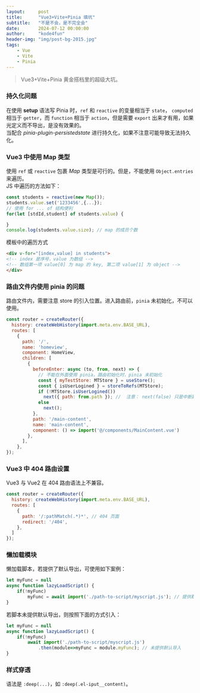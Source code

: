 ```yaml
---
layout:     post
title:      "Vue3+Vite+Pinia 填坑"
subtitle:   "不是不会，是不完全会"
date:       2024-07-12 00:00:00
author:     "kode4fun"
header-img: "img/post-bg-2015.jpg"
tags:
    - Vue
    - Vite
    - Pinia
---
```


> Vue3+Vite+Pinia 黄金搭档里的超级大坑。

### 持久化问题
在使用 **setup** 语法写 Pinia 时，`ref` 和 `reactive` 的变量相当于 `state`， `computed` 相当于 `getter`，而 `function` 相当于 `action`，但是需要 `export` 出来才有用，如果光定义而不导出，是没有效果的。  
当配合 _pinia-plugin-persistedstate_ 进行持久化，如果不注意可能导致无法持久化。

### Vue3 中使用 Map 类型
使用 `ref` 或 `reactive` 包裹 _Map_ 类型是可行的。但是，不能使用 `Object.entries` 来遍历。  
JS 中遍历的方法如下：
```js
const students = reactive(new Map());
students.value.set('1233456',{...});
// 使用 for ... of 结构便利
for(let [stdId,student] of students.value) {

}
console.log(students.value.size); // map 的成员个数
```

模板中的遍历方式
```html
<div v-for="[index,value] in students">
<!-- index 是序号，value 为数组 -->
<!-- 数组第一项 value[0] 为 map 的 key, 第二项 value[1] 为 object -->
</div>
```

### 路由文件内使用 pinia 的问题
路由文件内，需要注意 store 的引入位置。进入路由前，`pinia` 未初始化，不可以使用。
```js
const router = createRouter({
  history: createWebHistory(import.meta.env.BASE_URL),
  routes: [
    {
      path: '/',
      name: 'homeview',
      component: HomeView,
      children: [
        {
          beforeEnter: async (to, from, next) => {
            // 不能在外面使用 pinia，路由初始化时，pinia 未初始化
            const { myTestStore: MTStore } = useStore();
            const { isUserLogined } = storeToRefs(MTStore);
            if (!MTStore.isUserLogined())
              next({ path: from.path }); //  注意： next(false) 只是中断路由，并不返回
            else
              next();
          },
          path: '/main-content',
          name: 'main-content',
          component: () => import('@/components/MainContent.vue')
        },
      ],
    },
});
```

### Vue3 中 404 路由设置
Vue3 与 Vue2 在 404 路由语法上不兼容。
```js
const router = createRouter({
  history: createWebHistory(import.meta.env.BASE_URL),
  routes: [
    {
      path: '/:pathMatch(.*)*', // 404 页面
      redirect: '/404',
    },
  ]
});
```


### 懒加载模块
懒加载脚本，若提供了默认导出，可使用如下案例：

```js
let myFunc = null
async function lazyLoadScript() {
    if(!myFunc)
        myFunc = await import('./path-to-script/myscript.js'); // 提供默认导入
}

```
若脚本未提供默认导出，则按照下面的方式引入：

```js
let myFunc = null
async function lazyLoadScript() {
    if(!myFunc)
        await import('./path-to-script/myscript.js')
            .then(module=>myFunc = module.myFunc); // 未提供默认导入
}

```

### 样式穿透
语法是 `:deep(...)`，如 `:deep(.el-iput__content)`。
<!-- <img src="/img/in-post/moon-in-the-sky.jpg" align="center" width="50%"> -->
<!-- ![moon in the sky](/img/in-post/moon-in-the-sky.jpg) -->